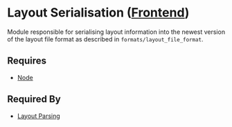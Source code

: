 # Layout Serialisation ([Frontend](../../frontend.md))

Module responsible for serialising layout information into the newest version of the layout file format as described in `formats/layout_file_format`.

## Requires

- [Node](../nodes/node.md)

## Required By

- [Layout Parsing](./parsing.md)
